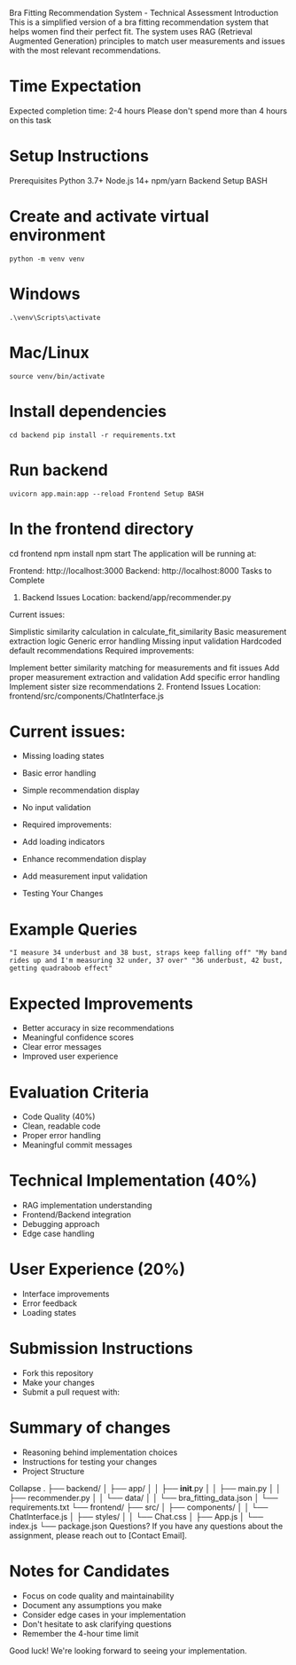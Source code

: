 Bra Fitting Recommendation System - Technical Assessment
Introduction
This is a simplified version of a bra fitting recommendation system that helps women find their perfect fit. The system uses RAG (Retrieval Augmented Generation) principles to match user measurements and issues with the most relevant recommendations.

# Time Expectation
Expected completion time: 2-4 hours
Please don't spend more than 4 hours on this task

# Setup Instructions
Prerequisites
Python 3.7+
Node.js 14+
npm/yarn
Backend Setup
BASH

# Create and activate virtual environment
`python -m venv venv`

# Windows
`.\venv\Scripts\activate`

# Mac/Linux
`source venv/bin/activate`

# Install dependencies
`cd backend
pip install -r requirements.txt`

# Run backend
`uvicorn app.main:app --reload
Frontend Setup
BASH`

# In the frontend directory
cd frontend
npm install
npm start
The application will be running at:

Frontend: http://localhost:3000
Backend: http://localhost:8000
Tasks to Complete
1. Backend Issues
Location: backend/app/recommender.py

Current issues:

Simplistic similarity calculation in calculate_fit_similarity
Basic measurement extraction logic
Generic error handling
Missing input validation
Hardcoded default recommendations
Required improvements:

Implement better similarity matching for measurements and fit issues
Add proper measurement extraction and validation
Add specific error handling
Implement sister size recommendations
2. Frontend Issues
Location: frontend/src/components/ChatInterface.js

# Current issues:

- Missing loading states
- Basic error handling
- Simple recommendation display
- No input validation
- Required improvements:

- Add loading indicators
- Enhance recommendation display
- Add measurement input validation
- Testing Your Changes

# Example Queries
`"I measure 34 underbust and 38 bust, straps keep falling off"
"My band rides up and I'm measuring 32 under, 37 over"
"36 underbust, 42 bust, getting quadraboob effect"`

# Expected Improvements
- Better accuracy in size recommendations
- Meaningful confidence scores
- Clear error messages
- Improved user experience

# Evaluation Criteria
- Code Quality (40%)
- Clean, readable code
- Proper error handling
- Meaningful commit messages

  
# Technical Implementation (40%)
- RAG implementation understanding
- Frontend/Backend integration
- Debugging approach
- Edge case handling

# User Experience (20%)
- Interface improvements
- Error feedback
- Loading states

# Submission Instructions
- Fork this repository
- Make your changes
- Submit a pull request with:

# Summary of changes
- Reasoning behind implementation choices
- Instructions for testing your changes
- Project Structure

Collapse
.
├── backend/
│   ├── app/
│   │   ├── __init__.py
│   │   ├── main.py
│   │   ├── recommender.py
│   │   └── data/
│   │       └── bra_fitting_data.json
│   └── requirements.txt
└── frontend/
    ├── src/
    │   ├── components/
    │   │   └── ChatInterface.js
    │   ├── styles/
    │   │   └── Chat.css
    │   ├── App.js
    │   └── index.js
    └── package.json
Questions?
If you have any questions about the assignment, please reach out to [Contact Email].

# Notes for Candidates
- Focus on code quality and maintainability
- Document any assumptions you make
- Consider edge cases in your implementation
- Don't hesitate to ask clarifying questions
- Remember the 4-hour time limit

Good luck! We're looking forward to seeing your implementation.
